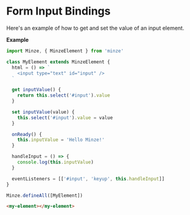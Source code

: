 # Form Input Bindings

Here's an example of how to get and set the value of an input element.

**Example**

```js
import Minze, { MinzeElement } from 'minze'

class MyElement extends MinzeElement {
  html = () => `
    <input type="text" id="input" />
  `

  get inputValue() {
    return this.select('#input').value
  }

  set inputValue(value) {
    this.select('#input').value = value
  }

  onReady() {
    this.inputValue = 'Hello Minze!'
  }

  handleInput = () => {
    console.log(this.inputValue)
  }

  eventListeners = [['#input', 'keyup', this.handleInput]]
}

Minze.defineAll([MyElement])
```

```html
<my-element></my-element>
```
